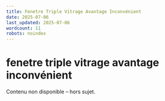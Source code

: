 ```yaml
---
title: Fenetre Triple Vitrage Avantage Inconvénient
date: 2025-07-06
last_updated: 2025-07-06
wordcount: 11
robots: noindex
---
```


# fenetre triple vitrage avantage inconvénient

Contenu non disponible – hors sujet.